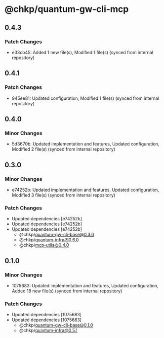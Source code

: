 # @chkp/quantum-gw-cli-mcp

## 0.4.3

### Patch Changes

- e33cb45: Added 1 new file(s), Modified 1 file(s) (synced from internal repository)

## 0.4.1

### Patch Changes

- 945ee81: Updated configuration, Modified 1 file(s) (synced from internal repository)

## 0.4.0

### Minor Changes

- 5d3670b: Updated implementation and features, Updated configuration, Modified 2 file(s) (synced from internal repository)

## 0.3.0

### Minor Changes

- e74252b: Updated implementation and features, Updated configuration, Modified 3 file(s) (synced from internal repository)

### Patch Changes

- Updated dependencies [e74252b]
- Updated dependencies [e74252b]
- Updated dependencies [e74252b]
  - @chkp/quantum-gw-cli-base@0.3.0
  - @chkp/quantum-infra@0.6.0
  - @chkp/mcp-utils@0.4.0

## 0.1.0

### Minor Changes

- 1075683: Updated implementation and features, Updated configuration, Added 18 new file(s) (synced from internal repository)

### Patch Changes

- Updated dependencies [1075683]
- Updated dependencies [1075683]
  - @chkp/quantum-gw-cli-base@0.1.0
  - @chkp/quantum-infra@0.5.1
